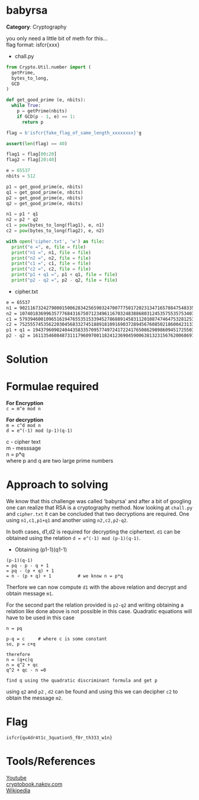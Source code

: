 # babyrsa

**Category**: Cryptography

you only need a little bit of meth for this...\
flag format: isfcr{xxx}

- chall.py
```python
from Crypto.Util.number import (
  getPrime,
  bytes_to_long,
  GCD
)

def get_good_prime (e, nbits):
  while True:
    p = getPrime(nbits)
    if GCD(p - 1, e) == 1:
      return p

flag = b'isfcr{fake_flag_of_same_length_xxxxxxxx}'g

assert(len(flag) == 40)

flag1 = flag[00:20]
flag2 = flag[20:40]

e = 65537
nbits = 512

p1 = get_good_prime(e, nbits)
q1 = get_good_prime(e, nbits)
p2 = get_good_prime(e, nbits)
q2 = get_good_prime(e, nbits)

n1 = p1 * q1
n2 = p2 * q2
c1 = pow(bytes_to_long(flag1), e, n1)
c2 = pow(bytes_to_long(flag2), e, n2)

with open('cipher.txt', 'w') as file:
  print("e =", e, file = file)
  print("n1 =", n1, file = file)
  print("n2 =", n2, file = file)
  print("c1 =", c1, file = file)
  print("c2 =", c2, file = file)
  print("p1 + q1 =", p1 + q1, file = file)
  print("p2 - q2 =", p2 - q2, file = file)

```

- cipher.txt
```txt
e = 65537
n1 = 90211673242790001500628342565903247007775017202313471657884754833581831727052006371923820773182342186245454390494643122172118622457924187965544981135332862434521152337180276324815583587147664041399627462347835722156736603777790033044889104169160096864246910915990887174022540781662706403342549579465965779629
n2 = 107401836996357776843167507123496116703248388680312453575535753403171213299589226334291290169951671567629896862287670479624579772906180575510351091259867185261898218197485402386026108133503792883564951165101657481065202270562491150060583460139551703664500535175811886929397358487156321764850107491062977473251
c1 = 57939460010965161947655351533945278688914583112010874746475328125390445746997371522065245491866781515338584040629643455973329874209358340466123699842553046042731830350741191797769661069278049811138192382021621224261216699913925222098351847594618724396888752665375235558659776341850911467824480066455121723307
c2 = 7525557453562203045683327451889181091690372894567608502186004231336113836649146380605171782551926500302563755942974861220928468061323645164922483089596823363163416914827310326078517660225838158143779310241581112632659956188024803020150649974351513086625783152653099491321474770428739967652480414771442832300
p1 + q1 = 19437960902404435833570957749724172241765086298986094517255034438475356225673865606728403796273621515952385771151641874526786850075037988727019752971227054
p2 - q2 = 1611354608487311179609700118241236904590063813231567620068697042085949202301014684571669291525358537186452920951461765780452790857499940909710541089578686
```
# Solution
# Formulae required
**For Encryption**\
`c = m^e mod n`

**For decryption**\
`m = c^d mod n`\
`d = e^(-1) mod (p-1)(q-1)`

c - cipher text\
m - messsage\
n = p*q\
where p and q are two large prime numbers

# Approach to solving
We know that this challenge was called 'babyrsa' and after a bit of googling one can realize that RSA is a cryptography method. Now looking at `chall.py` and `cipher.txt` it can be concluded that two decryptions are required. One using `n1,c1,p1+q1` and another using `n2,c2,p2-q2`.

In both cases, d1,d2 is required for decrypting the ciphertext. `d1` can be obtained using the relation `d = e^(-1) mod (p-1)(q-1)`.

- Obtaining (p1-1)(q1-1)
```
(p-1)(q-1) 
= pq - p - q + 1
= pq - (p + q) + 1
= n - (p + q) + 1          # we know n = p*q
```
Therfore we can now compute `d1` with the above relation and decrypt and obtain message `m1`.

For the second part the relation provided is `p2-q2` and writing obtaining a relation like done above is not possible in this case. Quadratic equations will have to be used in this case
```
n = pq

p-q = c     # where c is some constant
so, p = c+q

therefore 
n = (q+c)q
n = q^2 + qc 
q^2 + qc - n =0

find q using the quadratic discriminant formula and get p
```
using `q2` and `p2` , `d2` can be found and using this we can decipher `c2` to obtain the message `m2`.

# Flag
`isfcr{qu4dr4t1c_3quation5_f0r_th333_w1n}`

# Tools/References
[Youtube](https://www.youtube.com/watch?v=vf1z7GlG6Qo)\
[cryptobook.nakov.com](https://cryptobook.nakov.com/asymmetric-key-ciphers/the-rsa-cryptosystem-concepts)\
[Wikipedia](https://en.wikipedia.org/wiki/RSA_(cryptosystem))


